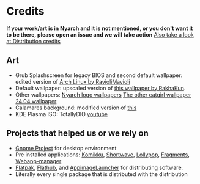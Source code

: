 # Credits

<b>If your work/art is in Nyarch and it is not mentioned, or you don't want it to be there, please open an issue and we will take action</b> 
[Also take a look at Distribution credits](https://github.com/NyarchLinux/NyarchLinux/blob/main/CREDITS.md)

## Art
- Grub Splashscreen for legacy BIOS and second default wallpaper: edited version of  [Arch Linux by RavioliMavioli](https://images-wixmp-ed30a86b8c4ca887773594c2.wixmp.com/f/dc42d389-b579-448b-a3cb-5e3c91516635/deiz9mv-a855d87e-88ce-48c0-8349-f533524424c7.png?token=eyJ0eXAiOiJKV1QiLCJhbGciOiJIUzI1NiJ9.eyJzdWIiOiJ1cm46YXBwOjdlMGQxODg5ODIyNjQzNzNhNWYwZDQxNWVhMGQyNmUwIiwiaXNzIjoidXJuOmFwcDo3ZTBkMTg4OTgyMjY0MzczYTVmMGQ0MTVlYTBkMjZlMCIsIm9iaiI6W1t7InBhdGgiOiJcL2ZcL2RjNDJkMzg5LWI1NzktNDQ4Yi1hM2NiLTVlM2M5MTUxNjYzNVwvZGVpejltdi1hODU1ZDg3ZS04OGNlLTQ4YzAtODM0OS1mNTMzNTI0NDI0YzcucG5nIn1dXSwiYXVkIjpbInVybjpzZXJ2aWNlOmZpbGUuZG93bmxvYWQiXX0.dXP8YBnwGUrOgm970Pv7kXqVV6bAWcjdbyl7XG3EtQM)
- Default wallpaper: upscaled version of [this wallpaper by RakhaKun](https://wallhaven.cc/w/mpg7qk).
- Other wallpapers: [Nyarch logo wallpapers](https://www.reddit.com/r/LinuxFurries/comments/p27nww/i_created_wallpapers_for_nyarch_and_debinyan/) [The other catgirl wallpaper](https://www.wallpaperflare.com/anime-girls-picture-in-picture-cat-girl-blonde-animal-ears-wallpaper-uithg) [24.04 wallpaper](https://www.pixiv.net/en/users/14801956)
- Calamares background: modified version of [this](https://www.reddit.com/r/fatestaynight/comments/ctjw8u/adorable_penguin/)
- KDE Plasma ISO: TotallyDIO [youtube](https://www.youtube.com/@TotallyDIO)

## Projects that helped us or we rely on
- [Gnome Project](https://www.gnome.org/) for desktop environment
- Pre installed applications: [Komikku](https://valos.gitlab.io/Komikku/), [Shortwave](https://gitlab.gnome.org/World/Shortwave), [Lollypop](https://wiki.gnome.org/Apps/Lollypop), [Fragments](https://gitlab.gnome.org/World/Fragments), [Webapp-manager](https://github.com/linuxmint/webapp-manager)
- [Flatpak](https://flatpak.org/), [Flathub](https://flathub.org/home), and [AppimageLauncher](https://github.com/TheAssassin/AppImageLauncher) for distributing software.
- Literally every single package that is distributed with the distribution
